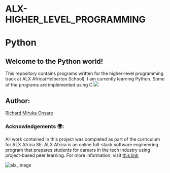 <h1>ALX-HIGHER_LEVEL_PROGRAMMING</h1>

# Python
## Welcome to the Python world!

This repository contains programs written for the higher-level programming track at ALX Africa(Holberton School).
I am currently learning Python. Some of the programs are implemented using C
![](https://files.realpython.com/media/Introduction-to-C-for-Python-Programmers_Watermarked.94e5e6d8e7cb.jpg)
<h2>Author:</h2>

[Richard Miruka Onsare](https://github.com/RichardMiruka)

<h3>Acknowledgements 🌍:</h3>

All work contained in this project was completed as part of the curriculum for ALX Africa SE. ALX Africa is an online full-stack software engineering program that prepares students for careers in the tech industry using project-based peer learning. For more information, visit [this link](https://www.alxafrica.com//)

![alx_image](https://s3.amazonaws.com/intranet-projects-files/holbertonschool-higher-level_programming+/231/48a9fdbd67c84a328a9df9ec8d93b9ac2458ac37721d7d53e51a27fb2bdc5263.jpg)
